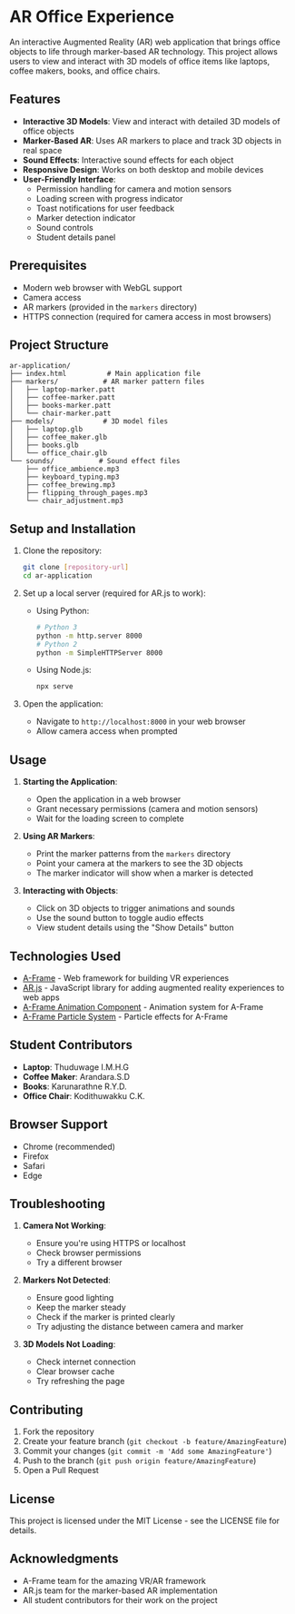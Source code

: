 # AR Office Experience

An interactive Augmented Reality (AR) web application that brings office objects to life through marker-based AR technology. This project allows users to view and interact with 3D models of office items like laptops, coffee makers, books, and office chairs.

## Features

- **Interactive 3D Models**: View and interact with detailed 3D models of office objects
- **Marker-Based AR**: Uses AR markers to place and track 3D objects in real space
- **Sound Effects**: Interactive sound effects for each object
- **Responsive Design**: Works on both desktop and mobile devices
- **User-Friendly Interface**:
  - Permission handling for camera and motion sensors
  - Loading screen with progress indicator
  - Toast notifications for user feedback
  - Marker detection indicator
  - Sound controls
  - Student details panel

## Prerequisites

- Modern web browser with WebGL support
- Camera access
- AR markers (provided in the `markers` directory)
- HTTPS connection (required for camera access in most browsers)

## Project Structure

```
ar-application/
├── index.html          # Main application file
├── markers/           # AR marker pattern files
│   ├── laptop-marker.patt
│   ├── coffee-marker.patt
│   ├── books-marker.patt
│   └── chair-marker.patt
├── models/            # 3D model files
│   ├── laptop.glb
│   ├── coffee_maker.glb
│   ├── books.glb
│   └── office_chair.glb
└── sounds/           # Sound effect files
    ├── office_ambience.mp3
    ├── keyboard_typing.mp3
    ├── coffee_brewing.mp3
    ├── flipping_through_pages.mp3
    └── chair_adjustment.mp3
```

## Setup and Installation

1. Clone the repository:

   ```bash
   git clone [repository-url]
   cd ar-application
   ```

2. Set up a local server (required for AR.js to work):

   - Using Python:
     ```bash
     # Python 3
     python -m http.server 8000
     # Python 2
     python -m SimpleHTTPServer 8000
     ```
   - Using Node.js:
     ```bash
     npx serve
     ```

3. Open the application:
   - Navigate to `http://localhost:8000` in your web browser
   - Allow camera access when prompted

## Usage

1. **Starting the Application**:

   - Open the application in a web browser
   - Grant necessary permissions (camera and motion sensors)
   - Wait for the loading screen to complete

2. **Using AR Markers**:

   - Print the marker patterns from the `markers` directory
   - Point your camera at the markers to see the 3D objects
   - The marker indicator will show when a marker is detected

3. **Interacting with Objects**:
   - Click on 3D objects to trigger animations and sounds
   - Use the sound button to toggle audio effects
   - View student details using the "Show Details" button

## Technologies Used

- [A-Frame](https://aframe.io/) - Web framework for building VR experiences
- [AR.js](https://ar-js-org.github.io/AR.js-Docs/) - JavaScript library for adding augmented reality experiences to web apps
- [A-Frame Animation Component](https://github.com/ngokevin/aframe-animation-component) - Animation system for A-Frame
- [A-Frame Particle System](https://github.com/IdeaSpaceVR/aframe-particle-system-component) - Particle effects for A-Frame

## Student Contributors

- **Laptop**: Thuduwage I.M.H.G
- **Coffee Maker**: Arandara.S.D
- **Books**: Karunarathne R.Y.D.
- **Office Chair**: Kodithuwakku C.K.

## Browser Support

- Chrome (recommended)
- Firefox
- Safari
- Edge

## Troubleshooting

1. **Camera Not Working**:

   - Ensure you're using HTTPS or localhost
   - Check browser permissions
   - Try a different browser

2. **Markers Not Detected**:

   - Ensure good lighting
   - Keep the marker steady
   - Check if the marker is printed clearly
   - Try adjusting the distance between camera and marker

3. **3D Models Not Loading**:
   - Check internet connection
   - Clear browser cache
   - Try refreshing the page

## Contributing

1. Fork the repository
2. Create your feature branch (`git checkout -b feature/AmazingFeature`)
3. Commit your changes (`git commit -m 'Add some AmazingFeature'`)
4. Push to the branch (`git push origin feature/AmazingFeature`)
5. Open a Pull Request

## License

This project is licensed under the MIT License - see the LICENSE file for details.

## Acknowledgments

- A-Frame team for the amazing VR/AR framework
- AR.js team for the marker-based AR implementation
- All student contributors for their work on the project
